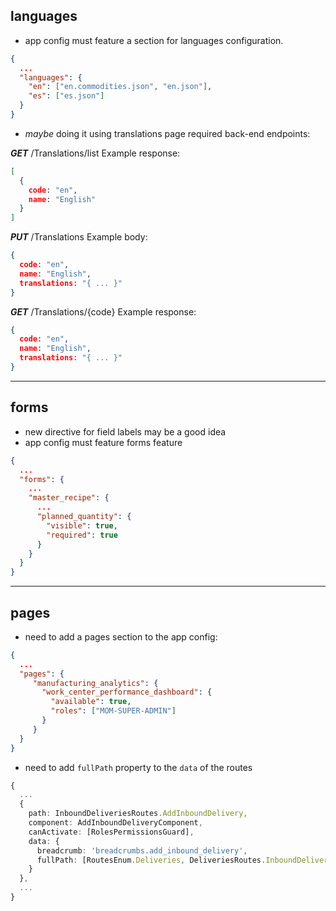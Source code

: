 ## languages
- app config must feature a section for languages configuration.
```json
{
  ...
  "languages": {
    "en": ["en.commodities.json", "en.json"],
    "es": ["es.json"]
  }
}
```

- *maybe* doing it using translations page
required back-end endpoints:

***GET*** /Translations/list
Example response:
```json
[
  {
    code: "en",
    name: "English"
  }
]
```

***PUT*** /Translations
Example body:
```json
{
  code: "en",
  name: "English",
  translations: "{ ... }"
}
```

***GET*** /Translations/{code}
Example response:
```json
{
  code: "en",
  name: "English",
  translations: "{ ... }"
}
```

---
## forms
- new directive for field labels may be a good idea
- app config must feature forms feature
```json
{
  ...
  "forms": {
    ...
    "master_recipe": {
      ...
      "planned_quantity": {
        "visible": true,
        "required": true
      }
    }
  }
}
```

---
## pages
- need to add a pages section to the app config:
```json
{
  ...
  "pages": {
     "manufacturing_analytics": {
       "work_center_performance_dashboard": {
         "available": true,
         "roles": ["MOM-SUPER-ADMIN"]
       }
     }
  }
}
```

- need to add `fullPath` property to the `data` of the routes
```typescript
{
  ...
  {  
    path: InboundDeliveriesRoutes.AddInboundDelivery,  
    component: AddInboundDeliveryComponent,  
    canActivate: [RolesPermissionsGuard],  
    data: {
      breadcrumb: 'breadcrumbs.add_inbound_delivery', 
      fullPath: [RoutesEnum.Deliveries, DeliveriesRoutes.InboundDeliveries, InboundDeliveriesRoutes.AddInboundDelivery] 
    }  
  },
  ...
}
```
